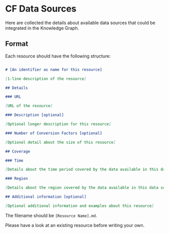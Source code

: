 # CF Data Sources

Here are collected the details about available data sources that could be integrated in the Knowledge Graph.

## Format

Each resource should have the following structure:

```md

# [An identifier as name for this resource]

[1-line description of the resource]

## Details

### URL

[URL of the resource]

### Description [optional]

[Optional longer description for this resource]

### Number of Conversion Factors [optional]

[Optional detail about the size of this resource]

## Coverage

### Time

[Details about the time period covered by the data available in this data source]

### Region

[Details about the region covered by the data available in this data source]

## Additional information [optional]

[Optional additional information and examples about this resource]

```

The filename should be `[Resource Name].md`.

Please have a look at an existing resource before writing your own.
